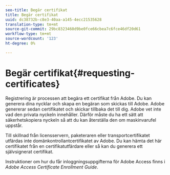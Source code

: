 ```yaml
---
seo-title: Begär certifikat
title: Begär certifikat
uuid: dc38732b-c8e3-40aa-a145-4ecc21535628
translation-type: tm+mt
source-git-commit: 29bc8323460d9be0fce66cbea7c6fce46df20d61
workflow-type: tm+mt
source-wordcount: '123'
ht-degree: 0%

---
```



# Begär certifikat{#requesting-certificates}

Registrering är processen att begära ett certifikat från Adobe. Du kan generera dina nycklar och skapa en begäran som skickas till Adobe. Adobe genererar sedan certifikatet och skickar tillbaka det till dig. Adobe vet inte vad den privata nyckeln innehåller. Därför måste du ha ett sätt att säkerhetskopiera nyckeln så att du kan återställa den om maskinvarufel uppstår.

Till skillnad från licensservern, paketeraren eller transportcertifikatet utfärdas inte domänkontrollantcertifikatet av Adobe. Du kan hämta det här certifikatet från en certifikatutfärdare eller så kan du generera ett självsignerat certifikat.

Instruktioner om hur du får inloggningsuppgifterna för Adobe Access finns i *Adobe Access Certificate Enrollment Guide*.
